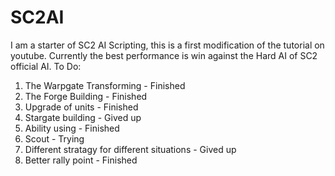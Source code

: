 # SC2AI
I am a starter of SC2 AI Scripting, this is a first modification of the tutorial on youtube. Currently the best performance is win against the Hard AI of SC2 official AI. 
To Do:
1. The Warpgate Transforming - Finished
2. The Forge Building - Finished
3. Upgrade of units - Finished
4. Stargate building - Gived up
5. Ability using - Finished
6. Scout - Trying
7. Different stratagy for different situations - Gived up
8. Better rally point - Finished

